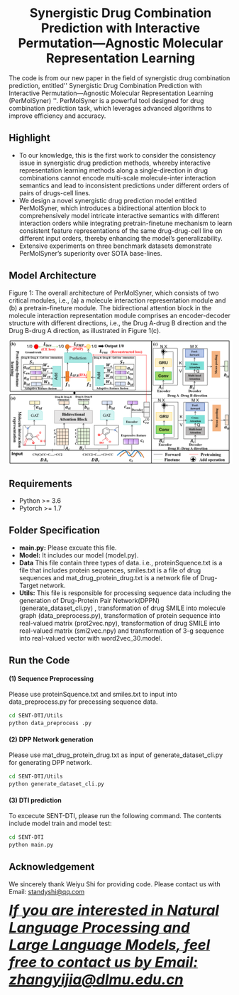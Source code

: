 <h1 align="center">Synergistic Drug Combination Prediction with Interactive Permutation—Agnostic Molecular Representation Learning</h1>

The code is from our new paper in the field of synergistic drug combination prediction, entitled'' Synergistic Drug Combination Prediction with Interactive
Permutation—Agnostic Molecular Representation Learning (PerMolSyner) ''. PerMolSyner is a powerful tool designed for drug combination prediction task, which leverages advanced algorithms to improve efficiency and accuracy.
## Highlight
-  To our knowledge, this is the first work to consider the consistency issue in synergistic drug prediction methods, whereby interactive representation learning methods along a single-direction in drug combinations cannot encode multi-scale molecule-inter interaction semantics and lead to inconsistent predictions under different orders of pairs of drugs-cell lines.
 -  We design a novel synergistic drug prediction model entitled PerMolSyner, which introduces a bidirectional attention block to comprehensively model intricate interactive semantics with different interaction orders while integrating pretrain-finetune mechanism to learn consistent feature representations of the same drug-drug-cell line on different input orders, thereby enhancing the model’s generalizability.
 - Extensive experiments on three benchmark datasets demonstrate PerMolSyner’s superiority over SOTA base-lines.
## Model Architecture
Figure 1: The overall architecture of PerMolSyner, which consists of two critical modules, i.e., (a) a molecule interaction representation module and (b) a pretrain-fineture module. The bidirectional attention block in the molecule interaction representation module comprises an encoder-decoder structure with different directions, i.e., the Drug A-drug B direction and the Drug B-drug A direction, as illustrated in Figure 1(c).

![image](https://github.com/AlexCostra/PerMolSyner/blob/main/Utils/Fig1.png)

## Requirements
- Python >= 3.6
- Pytorch >= 1.7

## Folder Specification

- **main.py:** Please excuate this file.
- **Model:** It includes our model (model.py).
- **Data** This file contain three types of data. i.e., proteinSquence.txt is a file that includes protein sequences, smiles.txt is a file of drug sequences and mat_drug_protein_drug.txt is a network file of Drug-Target network.
- **Utils:**  This file is responsible for processing sequence data including the generation of Drug-Protein Pair Network(DPPN) (generate_dataset_cli.py) , transformation of drug SMILE into molecule graph (data_preprocess.py), transformation of protein sequence into real-valued matrix (prot2vec.npy), transformation of drug SMILE into real-valued matrix (smi2vec.npy) and transformation of 3-g sequence into real-valued vector with word2vec_30.model.
## Run the Code
#### (1) Sequence Preprocessing
  Please use proteinSquence.txt and smiles.txt to input into data_preprocess.py for precessing sequence data.
```bash
cd SENT-DTI/Utils
python data_preprocess .py 
``` 
#### (2) DPP Network generation
  Please use  mat_drug_protein_drug.txt  as input of generate_dataset_cli.py for generating DPP network.
```bash
cd SENT-DTI/Utils
python generate_dataset_cli.py
``` 
#### (3) DTI prediction
  To excecute SENT-DTI, please run the following command. The contents include model train and model test:

```bash
cd SENT-DTI
python main.py
``` 
## Acknowledgement
We sincerely thank Weiyu Shi for providing code. Please contact us with Email: standyshi@qq.com
<u><p><b><i><font size="6">If you are interested in Natural Language Processing and Large Language Models, feel free to contact us by Email: zhangyijia@dlmu.edu.cn </font></i></b></p>

